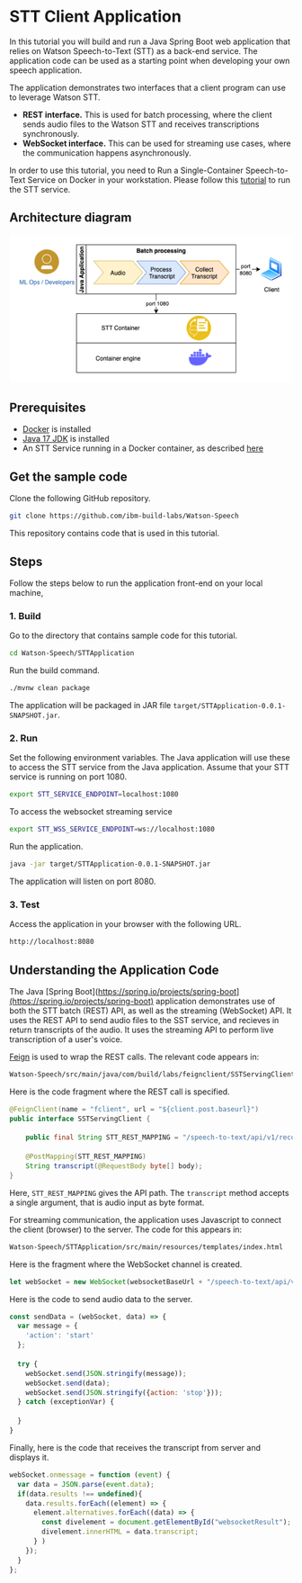 # STT Client Application

In this tutorial you will build and run a Java Spring Boot web application that relies on Watson Speech-to-Text (STT) as a back-end service. The application code can be used as a starting point when developing your own speech application.

The application demonstrates two interfaces that a client program can use to leverage Watson STT.

- **REST interface.** This is used for batch processing, where the client sends audio files to the Watson STT and receives transcriptions synchronously.
- **WebSocket interface.** This can be used for streaming use cases, where the communication happens asynchronously.

In order to use this tutorial, you need to Run a Single-Container Speech-to-Text Service on Docker in your workstation. Please follow this [tutorial](https://github.com/ibm-build-lab/Watson-Speech/tree/main/single-container-stt) to run the STT service.

## Architecture diagram

![Diagram](STTArchitectureLocal.png)

## Prerequisites

- [Docker](https://docs.docker.com/get-docker/) is installed
- [Java 17 JDK](https://www.oracle.com/java/technologies/downloads/#java17) is installed
- An STT Service running in a Docker container, as described [here](https://github.com/ibm-build-lab/Watson-Speech/tree/main/single-container-stt)

## Get the sample code

Clone the following GitHub repository.

```sh
git clone https://github.com/ibm-build-labs/Watson-Speech
```

This repository contains code that is used in this tutorial.

## Steps

Follow the steps below to run the application front-end on your local machine,

### 1. Build

Go to the directory that contains sample code for this tutorial.

```sh
cd Watson-Speech/STTApplication
```

Run the build command.

```sh
./mvnw clean package
```

The application will be packaged in JAR file `target/STTApplication-0.0.1-SNAPSHOT.jar`.

### 2. Run

Set the following environment variables. The Java application will use these to access the STT service from the Java application. Assume that your STT service is running on port 1080.

```sh
export STT_SERVICE_ENDPOINT=localhost:1080
```

To access the websocket streaming service

```sh
export STT_WSS_SERVICE_ENDPOINT=ws://localhost:1080
```

Run the application.

```sh
java -jar target/STTApplication-0.0.1-SNAPSHOT.jar
```

The application will listen on port 8080.

### 3. Test

Access the application in your browser with the following URL.

```sh
http://localhost:8080
```

## Understanding the Application Code

The Java [Spring Boot](https://spring.io/projects/spring-boot](https://spring.io/projects/spring-boot) application demonstrates use of both the STT batch (REST) API, as well as the streaming (WebSocket) API. It uses the REST API to send audio files to the SST service, and recieves in return transcripts of the audio. It uses the streaming API to perform live transcription of a user's voice.

[Feign](https://github.com/OpenFeign/feign) is used to wrap the REST calls. The relevant code appears in:

```sh
Watson-Speech/src/main/java/com/build/labs/feignclient/SSTServingClient.java
```

Here is the code fragment where the REST call is specified.

```java
@FeignClient(name = "fclient", url = "${client.post.baseurl}")
public interface SSTServingClient {

    public final String STT_REST_MAPPING = "/speech-to-text/api/v1/recognize?model=en-US_Multimedia";

    @PostMapping(STT_REST_MAPPING)
    String transcript(@RequestBody byte[] body);
}
```

Here, `STT_REST_MAPPING` gives the API path. The `transcript` method accepts a single argument, that is audio input as byte format.

For streaming communication, the application uses Javascript to connect the client (browser) to the server. The code for this appears in:

```sh
Watson-Speech/STTApplication/src/main/resources/templates/index.html
```

Here is the fragment where the WebSocket channel is created.

```javascript
let webSocket = new WebSocket(websocketBaseUrl + "/speech-to-text/api/v1/recognize");
```

Here is the code to send audio data to the server.

```javascript
const sendData = (webSocket, data) => {
  var message = {
    'action': 'start'
  };

  try {
    webSocket.send(JSON.stringify(message));
    webSocket.send(data);
    webSocket.send(JSON.stringify({action: 'stop'}));
  } catch (exceptionVar) {

  }
}
```

Finally, here is the code that receives the transcript from server and displays it.

```javascript
webSocket.onmessage = function (event) {
  var data = JSON.parse(event.data);
  if(data.results !== undefined){
    data.results.forEach((element) => {
      element.alternatives.forEach((data) => {
        const divelement = document.getElementById("websocketResult");
        divelement.innerHTML = data.transcript;
      } )
    });
  }
};
```
